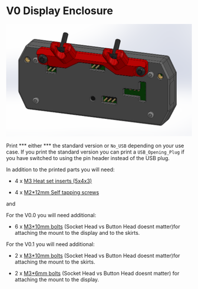 # V0 Display Enclosure #
![V-Naught_Display_Enclosure](../Images/V0pt1_Enclosure.png )

Print *** either *** the standard version or `No_USB` depending on your use case. If you print the standard version you can print a `USB_Opening_Plug` if you have switched to using the pin header instead of the USB plug.

In addition to the printed parts you will need:

- 4 x [M3 Heat set inserts (5x4x3)](https://www.aliexpress.com/item/4000232858343.html?spm=a2g0s.9042311.0.0.21164c4dGhWHhY)

- 4 x [M2\*12mm Self tapping screws](https://www.amazon.com/uxcell-Stainless-Phillips-Tapping-Screws/dp/B01L7PCWXO)

and

For the V0.0 you will need additional:

- 6 x [M3\*10mm bolts](https://www.amazon.com/Socket-Screws-Finish-Machine-Quantity/dp/B083F9GBSS) (Socket Head vs Button Head doesnt matter)for attaching the mount to the display and to the skirts.

For the V0.1 you will need additional:

- 2 x [M3\*10mm bolts](https://www.amazon.com/Socket-Screws-Finish-Machine-Quantity/dp/B083F9GBSS) (Socket Head vs Button Head doesnt matter)for attaching the mount to the skirts.

- 2 x [M3\*6mm bolts](https://www.amazon.com/Socket-Screws-Finish-Machine-Quantity/dp/B083FB2T8S) (Socket Head vs Button Head doesnt matter) for attaching the mount to the display.

